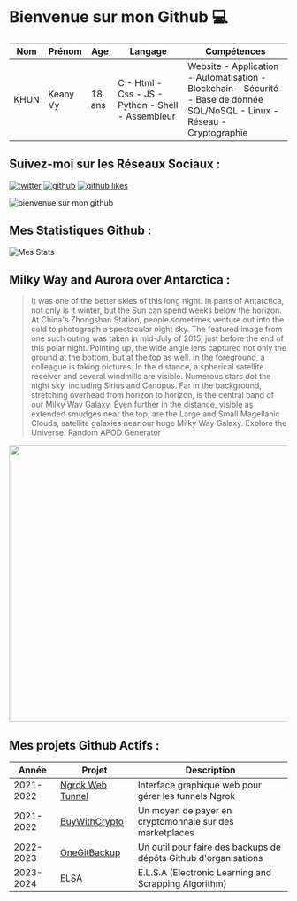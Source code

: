 # Bienvenue sur mon Github 💻
| Nom | Prénom | Age | Langage | Compétences |
|---  |---     |---  |---      |---
| KHUN | Keany Vy | 18 ans | C - Html - Css - JS - Python - Shell - Assembleur | Website - Application - Automatisation - Blockchain - Sécurité - Base de donnée SQL/NoSQL - Linux - Réseau - Cryptographie |

## Suivez-moi sur les Réseaux Sociaux :
[![twitter](https://img.shields.io/twitter/follow/thisiskeanyvy?style=social)](https://twitter.com/thisiskeanyvy)
[![github](https://img.shields.io/github/followers/thisiskeanyvy?style=social)](https://github.com/thisiskeanyvy?tab=followers)
[![github likes](https://img.shields.io/github/stars/thisiskeanyvy?style=social)](https://github.com/thisiskeanyvy)

![bienvenue sur mon github](https://thisiskeanyvy-hosting.pages.dev/banner.gif)

## Mes Statistiques Github :
![Mes Stats](https://github-readme-stats.vercel.app/api?username=thisiskeanyvy&show_icons=true&theme=radical)

## Milky Way and Aurora over Antarctica :

> It was one of the better skies of this long night. In parts of Antarctica, not only is it winter, but the Sun can spend weeks below the horizon. At China's Zhongshan Station, people sometimes venture out into the cold to photograph a spectacular night sky. The featured image from one such outing was taken in mid-July of 2015, just before the end of this polar night. Pointing up, the wide angle lens captured not only the ground at the bottom, but at the top as well.  In the foreground, a colleague is taking pictures. In the distance, a spherical satellite receiver and several windmills are visible. Numerous stars dot the night sky, including Sirius and Canopus. Far in the background, stretching overhead from horizon to horizon, is the central band of our Milky Way Galaxy. Even further in the distance, visible as extended smudges near the top, are the Large and Small Magellanic Clouds, satellite galaxies near our huge Milky Way Galaxy.   Explore the Universe: Random APOD Generator

<img src='https://apod.nasa.gov/apod/image/2307/MWAurora_hang_960.jpg' width="800" height="500"/>

## Mes projets Github Actifs :
| Année | Projet | Description |
|---   |---     |---          |
| 2021-2022 | [Ngrok Web Tunnel](https://github.com/thisiskeanyvy/ngrok-web-manager) | Interface graphique web pour gérer les tunnels Ngrok |
| 2021-2022 | [BuyWithCrypto](https://github.com/BuyWithCrypto) | Un moyen de payer en cryptomonnaie sur des marketplaces |
| 2022-2023 | [OneGitBackup](https://github.com/BuyWithCrypto/OneGitBackup) | Un outil pour faire des backups de dépôts Github d'organisations |
| 2023-2024 | [ELSA](https://github.com/thisiskeanyvy/ELSA) | E.L.S.A (Electronic Learning and Scrapping Algorithm) |